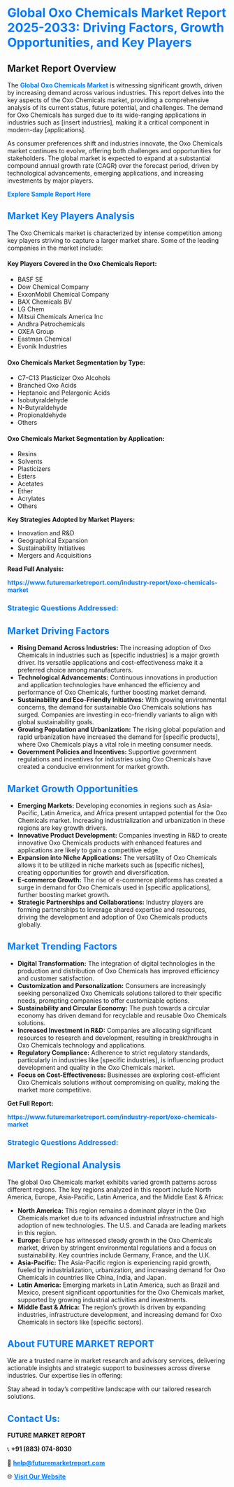 <h1 style="color: #007BFF;">Global Oxo Chemicals Market Report 2025-2033: Driving Factors, Growth Opportunities, and Key Players</h1>

<section id="overview">
<h2>Market Report Overview</h2>
<p>The <a href="https://www.futuremarketreport.com/industry-report/oxo-chemicals-market" style="color: #007BFF; text-decoration: none;"><strong>Global Oxo Chemicals Market</strong></a> is witnessing significant growth, driven by increasing demand across various industries. This report delves into the key aspects of the Oxo Chemicals market, providing a comprehensive analysis of its current status, future potential, and challenges. The demand for Oxo Chemicals has surged due to its wide-ranging applications in industries such as [insert industries], making it a critical component in modern-day [applications].</p>
<p>As consumer preferences shift and industries innovate, the Oxo Chemicals market continues to evolve, offering both challenges and opportunities for stakeholders. The global market is expected to expand at a substantial compound annual growth rate (CAGR) over the forecast period, driven by technological advancements, emerging applications, and increasing investments by major players.</p>
</section>

<section id="overview">
<p><a href="https://www.futuremarketreport.com/request-sample/reportId=101849" style="color: #007BFF; text-decoration: none;"><strong>Explore Sample Report Here</strong></a></p>
</section>

<section id="key-players">
<h2 style="color: #007BFF;">Market Key Players Analysis</h2>
<p>The Oxo Chemicals market is characterized by intense competition among key players striving to capture a larger market share. Some of the leading companies in the market include:</p>
<h4>Key Players Covered in the Oxo Chemicals Report:</h4>
<ul><li>BASF SE</li><li>Dow Chemical Company</li><li>ExxonMobil Chemical Company</li><li>BAX Chemicals BV</li><li>LG Chem</li><li>Mitsui Chemicals America Inc</li><li>Andhra Petrochemicals</li><li>OXEA Group</li><li>Eastman Chemical</li><li>Evonik Industries</li></ul>
<h4>Oxo Chemicals Market Segmentation by Type:</h4>
<ul><li>C7-C13 Plasticizer Oxo Alcohols</li><li>Branched Oxo Acids</li><li>Heptanoic and Pelargonic Acids</li><li>Isobutyraldehyde</li><li>N-Butyraldehyde</li><li>Propionaldehyde</li><li>Others</li></ul>

<h4>Oxo Chemicals Market Segmentation by Application:</h4>
<ul><li>Resins</li><li>Solvents</li><li>Plasticizers</li><li>Esters</li><li>Acetates</li><li>Ether</li><li>Acrylates</li><li>Others</li></ul>
<p><strong>Key Strategies Adopted by Market Players:</strong></p>
<ul>
<li>Innovation and R&D</li>
<li>Geographical Expansion</li>
<li>Sustainability Initiatives</li>
<li>Mergers and Acquisitions</li>
</ul>
</section>

<section>
<p><strong>Read Full Analysis: </strong></p><a href="https://www.futuremarketreport.com/industry-report/oxo-chemicals-market" style="color: #007BFF; text-decoration: none;"><strong>https://www.futuremarketreport.com/industry-report/oxo-chemicals-market</strong></a>
<h3 style="color: #007BFF;">Strategic Questions Addressed:</h3>
</section>

<section id="driving-factors">
<h2 style="color: #007BFF;">Market Driving Factors</h2>
<ul>
<li><strong>Rising Demand Across Industries:</strong> The increasing adoption of Oxo Chemicals in industries such as [specific industries] is a major growth driver. Its versatile applications and cost-effectiveness make it a preferred choice among manufacturers.</li>
<li><strong>Technological Advancements:</strong> Continuous innovations in production and application technologies have enhanced the efficiency and performance of Oxo Chemicals, further boosting market demand.</li>
<li><strong>Sustainability and Eco-Friendly Initiatives:</strong> With growing environmental concerns, the demand for sustainable Oxo Chemicals solutions has surged. Companies are investing in eco-friendly variants to align with global sustainability goals.</li>
<li><strong>Growing Population and Urbanization:</strong> The rising global population and rapid urbanization have increased the demand for [specific products], where Oxo Chemicals plays a vital role in meeting consumer needs.</li>
<li><strong>Government Policies and Incentives:</strong> Supportive government regulations and incentives for industries using Oxo Chemicals have created a conducive environment for market growth.</li>
</ul>
</section>

<section id="growth-opportunities">
<h2 style="color: #007BFF;">Market Growth Opportunities</h2>
<ul>
<li><strong>Emerging Markets:</strong> Developing economies in regions such as Asia-Pacific, Latin America, and Africa present untapped potential for the Oxo Chemicals market. Increasing industrialization and urbanization in these regions are key growth drivers.</li>
<li><strong>Innovative Product Development:</strong> Companies investing in R&D to create innovative Oxo Chemicals products with enhanced features and applications are likely to gain a competitive edge.</li>
<li><strong>Expansion into Niche Applications:</strong> The versatility of Oxo Chemicals allows it to be utilized in niche markets such as [specific niches], creating opportunities for growth and diversification.</li>
<li><strong>E-commerce Growth:</strong> The rise of e-commerce platforms has created a surge in demand for Oxo Chemicals used in [specific applications], further boosting market growth.</li>
<li><strong>Strategic Partnerships and Collaborations:</strong> Industry players are forming partnerships to leverage shared expertise and resources, driving the development and adoption of Oxo Chemicals products globally.</li>
</ul>
</section>

<section id="trending-factors">
<h2 style="color: #007BFF;">Market Trending Factors</h2>
<ul>
<li><strong>Digital Transformation:</strong> The integration of digital technologies in the production and distribution of Oxo Chemicals has improved efficiency and customer satisfaction.</li>
<li><strong>Customization and Personalization:</strong> Consumers are increasingly seeking personalized Oxo Chemicals solutions tailored to their specific needs, prompting companies to offer customizable options.</li>
<li><strong>Sustainability and Circular Economy:</strong> The push towards a circular economy has driven demand for recyclable and reusable Oxo Chemicals solutions.</li>
<li><strong>Increased Investment in R&D:</strong> Companies are allocating significant resources to research and development, resulting in breakthroughs in Oxo Chemicals technology and applications.</li>
<li><strong>Regulatory Compliance:</strong> Adherence to strict regulatory standards, particularly in industries like [specific industries], is influencing product development and quality in the Oxo Chemicals market.</li>
<li><strong>Focus on Cost-Effectiveness:</strong> Businesses are exploring cost-efficient Oxo Chemicals solutions without compromising on quality, making the market more competitive.</li>
</ul>
</section>

<section>
<p><strong>Get Full Report: </strong></p><a href="https://www.futuremarketreport.com/industry-report/oxo-chemicals-market" style="color: #007BFF; text-decoration: none;"><strong>https://www.futuremarketreport.com/industry-report/oxo-chemicals-market</strong></a>
<h3 style="color: #007BFF;">Strategic Questions Addressed:</h3>
</section>


<section id="regional-analysis">
<h2 style="color: #007BFF;">Market Regional Analysis</h2>
<p>The global Oxo Chemicals market exhibits varied growth patterns across different regions. The key regions analyzed in this report include North America, Europe, Asia-Pacific, Latin America, and the Middle East & Africa:</p>
<ul>
<li><strong>North America:</strong> This region remains a dominant player in the Oxo Chemicals market due to its advanced industrial infrastructure and high adoption of new technologies. The U.S. and Canada are leading markets in this region.</li>
<li><strong>Europe:</strong> Europe has witnessed steady growth in the Oxo Chemicals market, driven by stringent environmental regulations and a focus on sustainability. Key countries include Germany, France, and the U.K.</li>
<li><strong>Asia-Pacific:</strong> The Asia-Pacific region is experiencing rapid growth, fueled by industrialization, urbanization, and increasing demand for Oxo Chemicals in countries like China, India, and Japan.</li>
<li><strong>Latin America:</strong> Emerging markets in Latin America, such as Brazil and Mexico, present significant opportunities for the Oxo Chemicals market, supported by growing industrial activities and investments.</li>
<li><strong>Middle East & Africa:</strong> The region’s growth is driven by expanding industries, infrastructure development, and increasing demand for Oxo Chemicals in sectors like [specific sectors].</li>
</ul>
</section>

<footer>
<h2 style="color: #007BFF;">About FUTURE MARKET REPORT</h2>
<p>We are a trusted name in market research and advisory services, delivering actionable insights and strategic support to businesses across diverse industries. Our expertise lies in offering:</p>

<p>Stay ahead in today’s competitive landscape with our tailored research solutions.</p>

<h2 style="color: #007BFF;">Contact Us:</h2>
<p><strong>FUTURE MARKET REPORT</strong></p>
<p>📞 <strong>+91 (883) 074-8030</strong></p>
<p>📧 <strong><a href="mailto:help@futuremarketreport.com" style="color: #007BFF;">help@futuremarketreport.com</a></strong></p>
<p>🌐 <strong><a href="https://www.futuremarketreport.com/" style="color: #007BFF;">Visit Our Website</a></strong></p>
</footer>
